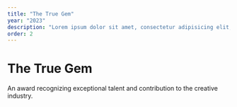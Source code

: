 ```yaml
---
title: "The True Gem"
year: "2023"
description: "Lorem ipsum dolor sit amet, consectetur adipisicing elit, sed do eiusmod tempor incididunt ut labore et"
order: 2
---
```


# The True Gem

An award recognizing exceptional talent and contribution to the creative industry.
